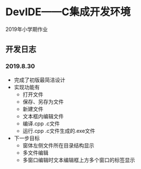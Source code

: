 # DevIDE——C集成开发环境

2019年小学期作业

## 开发日志

### 2019.8.30

- 完成了初版最简洁设计
- 实现功能有
    - 打开文件
    - 保存、另存为文件
    - 新建文件
    - 文本框内编辑文件
    - 编译.cpp .c文件
    - 运行.cpp .c文件生成的.exe文件
- 下一步目标
    - 窗体左侧文件所在目录结构显示
    - 多文件编辑
    - 多窗口编辑时文本编辑框上方多个窗口的标签显示